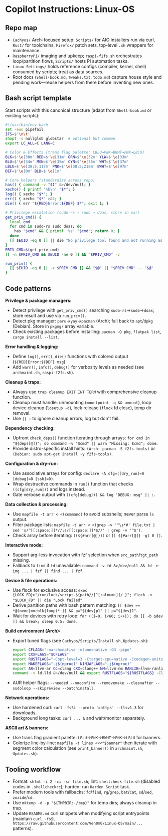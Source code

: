 # Copilot Instructions: Linux-OS

## Repo map

- `Cachyos/` Arch-focused setup: `Scripts/` for AIO installers run via curl, `Rust/` for toolchains, `Firefox/` patch sets, top-level `.sh` wrappers for maintenance.
- `RaspberryPi/` imaging and upkeep; `raspi-f2fs.sh` orchestrates loop/partition flows, `Scripts/` hosts Pi automation tasks.
- `Linux-Settings/` holds reference configs (compiler, kernel, shell) consumed by scripts; treat as data sources.
- Root docs (`Shell-book.md`, `Tweaks.txt`, `todo.md`) capture house style and pending work—reuse helpers from there before inventing new ones.

## Bash script template

Start scripts with this canonical structure (adapt from `Shell-book.md` or existing scripts):

```bash
#!/usr/bin/env bash
set -euo pipefail
IFS=$'\n\t'
shopt -s nullglob globstar  # optional but common
export LC_ALL=C LANG=C

# Color & Effects (trans flag palette: LBLU→PNK→BWHT→PNK→LBLU)
BLK=$'\e[30m' RED=$'\e[31m' GRN=$'\e[32m' YLW=$'\e[33m'
BLU=$'\e[34m' MGN=$'\e[35m' CYN=$'\e[36m' WHT=$'\e[37m'
LBLU=$'\e[38;5;117m' PNK=$'\e[38;5;218m' BWHT=$'\e[97m'
DEF=$'\e[0m' BLD=$'\e[1m'

# Core helpers (standardize across repo)
has() { command -v "$1" &>/dev/null; }
xecho() { printf '%b\n' "$*"; }
log() { xecho "$*"; }
err() { xecho "$*" >&2; }
die() { err "${RED}Error:${DEF} $*"; exit 1; }

# Privilege escalation (sudo-rs → sudo → doas, store in var)
get_priv_cmd() {
  local cmd
  for cmd in sudo-rs sudo doas; do
    has "$cmd" && { printf '%s' "$cmd"; return 0; }
  done
  [[ $EUID -eq 0 ]] || die "No privilege tool found and not running as root."
}
PRIV_CMD=$(get_priv_cmd)
[[ -n $PRIV_CMD && $EUID -ne 0 ]] && "$PRIV_CMD" -v

run_priv() {
  [[ $EUID -eq 0 || -z $PRIV_CMD ]] && "$@" || "$PRIV_CMD" -- "$@"
}
```

## Code patterns

**Privilege & package managers:**

- Detect privilege with `get_priv_cmd()` searching `sudo-rs`→`sudo`→`doas`; store result and use via `run_priv()`.
- Detect pkg manager: `paru`→`yay`→`pacman` (Arch); fall back to `apt`/`dpkg` (Debian). Store in `pkgmgr` array variable.
- Check existing packages before installing: `pacman -Q pkg`, `flatpak list`, `cargo install --list`.

**Error handling & logging:**

- Define `log()`, `err()`, `die()` functions with colored output (`${RED}Error:${DEF} msg`).
- Add `warn()`, `info()`, `debug()` for verbosity levels as needed (see `archmaint.sh`, `raspi-f2fs.sh`).

**Cleanup & traps:**

- Always use `trap cleanup EXIT INT TERM` with comprehensive cleanup function.
- Cleanup must handle: unmounting (`mountpoint -q && umount`), loop device cleanup (`losetup -d`), lock release (`flock` fd close), temp dir removal.
- Use `|| :` to ignore cleanup errors; log but don't fail.

**Dependency checking:**

- Upfront `check_deps()` function iterating through arrays: `for cmd in "${deps[@]}"; do command -v "$cmd" || warn "Missing: $cmd"; done`.
- Provide distro-specific install hints: `(Arch: pacman -S f2fs-tools)` or `(Debian: sudo apt-get install -y f2fs-tools)`.

**Configuration & dry-run:**

- Use associative arrays for config: `declare -A cfg=([dry_run]=0 [debug]=0 [ssh]=0)`.
- Wrap destructive commands in `run()` function that checks `((cfg[dry_run]))` and logs instead.
- Gate verbose output with `((cfg[debug])) && log "DEBUG: msg" || :`.

**Data collection & processing:**

- Use `mapfile -t arr < <(command)` to avoid subshells; never parse `ls` output.
- Filter package lists: `mapfile -t arr < <(grep -v '^\s*#' file.txt | sed 's/^[[:space:]]*//;s/[[:space:]]*$//' | grep -v '^$')`.
- Check array before iterating: `((${#arr[@]}))` or `[[ ${#arr[@]} -gt 0 ]]`.

**Interactive mode:**

- Support arg-less invocation with fzf selection when `src_path`/`tgt_path` missing.
- Fallback to `find` if `fd` unavailable: `command -v fd &>/dev/null && fd -e img ... | fzf || find ... | fzf`.

**Device & file operations:**

- Use flock for exclusive access: `exec {LOCK_FD}>"/run/lock/script.${path//[^[:alnum:]]/_}"; flock -n "$LOCK_FD" || die "Lock failed"`.
- Derive partition paths with bash pattern matching: `[[ $dev == *@(nvme|mmcblk|loop)* ]] && p="${dev}p1" || p="${dev}1"`.
- Wait for devices with retry loop: `for ((i=0; i<60; i++)); do [[ -b $dev ]] && break; sleep 0.5; done`.

**Build environment (Arch):**

- Export tuned flags (see `Cachyos/Scripts/Install.sh`, `Updates.sh`):
  ```bash
  export CFLAGS="-march=native -mtune=native -O3 -pipe"
  export CXXFLAGS="$CFLAGS"
  export RUSTFLAGS="-Copt-level=3 -Ctarget-cpu=native -Ccodegen-units=1 -Cstrip=symbols -Clto=fat"
  export MAKEFLAGS="-j$(nproc)" NINJAFLAGS="-j$(nproc)"
  export AR=llvm-ar CC=clang CXX=clang++ NM=llvm-nm RANLIB=llvm-ranlib
  command -v ld.lld &>/dev/null && export RUSTFLAGS="${RUSTFLAGS} -Clink-arg=-fuse-ld=lld"
  ```
- AUR helper flags: `--needed --noconfirm --removemake --cleanafter --sudoloop --skipreview --batchinstall`.

**Network operations:**

- Use hardened curl: `curl -fsSL --proto '=https' --tlsv1.3` for downloads.
- Background long tasks: `curl ... &` and wait/monitor separately.

**ASCII art & banners:**

- Use trans flag gradient palette: `LBLU`→`PNK`→`BWHT`→`PNK`→`LBLU` for banners.
- Colorize line-by-line: `mapfile -t lines <<<"$banner"` then iterate with segment color calculation (see `print_banner()` in `archmaint.sh`, `Updates.sh`).

## Tooling workflow

- Format: `shfmt -i 2 -ci -sr file.sh`; lint: `shellcheck file.sh` (disabled codes in `.shellcheckrc`); harden: run `Harden Script` task.
- Prefer modern tools with fallbacks: `fd`/`find`, `rg`/`grep`, `bat`/`cat`, `sd`/`sed`, `zoxide`/`cd`.
- Use `mktemp -d -p "${TMPDIR:-/tmp}"` for temp dirs; always cleanup in trap.
- Update `README.md` curl snippets when modifying script entrypoints (maintain `curl -fsSL https://raw.githubusercontent.com/Ven0m0/Linux-OS/main/...` patterns).
